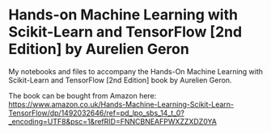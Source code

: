 # Hands-on Machine Learning with Scikit-Learn and TensorFlow [2nd Edition] by Aurelien Geron
My notebooks and files to accompany the Hands-On Machine Learning with Scikit-Learn and TensorFlow [2nd Edition] book by Aurelien Geron.

The book can be bought from Amazon here: https://www.amazon.co.uk/Hands-Machine-Learning-Scikit-Learn-TensorFlow/dp/1492032646/ref=pd_lpo_sbs_14_t_0?_encoding=UTF8&psc=1&refRID=FNNCBNEAFPWXZZXDZ0YA
